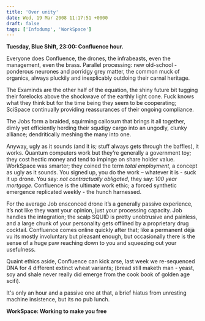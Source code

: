 ```yaml
---
title: 'Over unity'
date: Wed, 19 Mar 2008 11:17:51 +0000
draft: false
tags: ['Infodump', 'WorkSpace']
---
```


**Tuesday, Blue Shift, 23:00: Confluence hour.**

Everyone does Confluence, the drones, the infrabeasts, even the management, even the brass. Parallel processing: new old-school - ponderous neurones and porridgy grey matter, the common muck of organics, always pluckily and inexplicably outdoing their carnal heritage.

The Examinds are the other half of the equation, the shiny future bit tugging their forelocks above the shockwave of the earthly light cone. Fuck knows what they think but for the time being they seem to be cooperating; SciSpace continually providing reassurances of their ongoing compliance.

The Jobs form a braided, squirming callosum that brings it all together, dimly yet efficiently herding their squdigy cargo into an ungodly, clunky alliance; dendritically meshing the many into one.

Anyway, ugly as it sounds (and it is; stuff always gets through the baffles), it works. Quantum computers work but they’re generally a government toy; they cost hectic money and tend to impinge on share holder value. WorkSpace was smarter; they coined the term _total employment_, a concept as ugly as it sounds. You signed up, you do the work – whatever it is - suck it up drone. You say: _not contractually obligated_, they say: _100 year mortgage._ Confluence is the ultimate work ethic; a forced synthetic emergence replicated weekly - the hunch harnessed.

For the average Job ensconced drone it’s a generally passive experience, it’s not like they want your opinion, just your processing capacity. Job handles the integration; the scalp SQUID is pretty unobtrusive and painless, and a large chunk of your personality gets offlined by a proprietary drug cocktail. Confluence comes online quickly after that; like a permanent déjà vu its mostly involuntary but pleasant enough, but occasionally there is the sense of a huge paw reaching down to you and squeezing out your usefulness.

Quaint ethics aside, Confluence can kick arse, last week we re-sequenced DNA for 4 different extinct wheat variants; (bread still maketh man - yeast, soy and shale never really did emerge from the cook book of golden age scifi).

It's only an hour and a passive one at that, a brief hiatus from unresting machine insistence, but its no pub lunch.

**WorkSpace: Working to make you free**